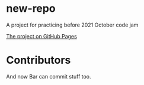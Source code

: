 # new-repo
A project for practicing before 2021 October code jam

[The project on GitHub Pages](https://galon7.github.io/new-repo/)

# Contributors

And now Bar can commit stuff too.

